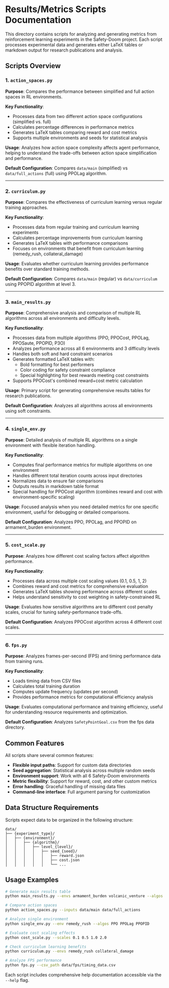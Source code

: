 # Results/Metrics Scripts Documentation

This directory contains scripts for analyzing and generating metrics from reinforcement learning experiments in the Safety-Doom project. Each script processes experimental data and generates either LaTeX tables or markdown output for research publications and analysis.

## Scripts Overview

### 1. `action_spaces.py`
**Purpose**: Compares the performance between simplified and full action spaces in RL environments.

**Key Functionality**:
- Processes data from two different action space configurations (simplified vs. full)
- Calculates percentage differences in performance metrics
- Generates LaTeX tables comparing reward and cost metrics
- Supports multiple environments and seeds for statistical analysis

**Usage**: Analyzes how action space complexity affects agent performance, helping to understand the trade-offs between action space simplification and performance.

**Default Configuration**: Compares `data/main` (simplified) vs `data/full_actions` (full) using PPOLag algorithm.

---

### 2. `curriculum.py`
**Purpose**: Compares the effectiveness of curriculum learning versus regular training approaches.

**Key Functionality**:
- Processes data from regular training and curriculum learning experiments
- Calculates percentage improvements from curriculum learning
- Generates LaTeX tables with performance comparisons
- Focuses on environments that benefit from curriculum learning (remedy_rush, collateral_damage)

**Usage**: Evaluates whether curriculum learning provides performance benefits over standard training methods.

**Default Configuration**: Compares `data/main` (regular) vs `data/curriculum` using PPOPID algorithm at level 3.

---

### 3. `main_results.py`
**Purpose**: Comprehensive analysis and comparison of multiple RL algorithms across all environments and difficulty levels.

**Key Functionality**:
- Processes data from multiple algorithms (PPO, PPOCost, PPOLag, PPOSaute, PPOPID, P3O)
- Analyzes performance across all 6 environments and 3 difficulty levels
- Handles both soft and hard constraint scenarios
- Generates formatted LaTeX tables with:
  - Bold formatting for best performers
  - Color coding for safety constraint compliance
  - Special highlighting for best rewards meeting cost constraints
- Supports PPOCost's combined reward+cost metric calculation

**Usage**: Primary script for generating comprehensive results tables for research publications.

**Default Configuration**: Analyzes all algorithms across all environments using soft constraints.

---

### 4. `single_env.py`
**Purpose**: Detailed analysis of multiple RL algorithms on a single environment with flexible iteration handling.

**Key Functionality**:
- Computes final performance metrics for multiple algorithms on one environment
- Handles different total iteration counts across input directories
- Normalizes data to ensure fair comparisons
- Outputs results in markdown table format
- Special handling for PPOCost algorithm (combines reward and cost with environment-specific scaling)

**Usage**: Focused analysis when you need detailed metrics for one specific environment, useful for debugging or detailed comparisons.

**Default Configuration**: Analyzes PPO, PPOLag, and PPOPID on armament_burden environment.

---

### 5. `cost_scale.py`
**Purpose**: Analyzes how different cost scaling factors affect algorithm performance.

**Key Functionality**:
- Processes data across multiple cost scaling values (0.1, 0.5, 1, 2)
- Combines reward and cost metrics for comprehensive evaluation
- Generates LaTeX tables showing performance across different scales
- Helps understand sensitivity to cost weighting in safety-constrained RL

**Usage**: Evaluates how sensitive algorithms are to different cost penalty scales, crucial for tuning safety-performance trade-offs.

**Default Configuration**: Analyzes PPOCost algorithm across 4 different cost scales.

---

### 6. `fps.py`
**Purpose**: Analyzes frames-per-second (FPS) and timing performance data from training runs.

**Key Functionality**:
- Loads timing data from CSV files
- Calculates total training duration
- Computes update frequency (updates per second)
- Provides performance metrics for computational efficiency analysis

**Usage**: Evaluates computational performance and training efficiency, useful for understanding resource requirements and optimization.

**Default Configuration**: Analyzes `SafetyPointGoal.csv` from the fps data directory.

## Common Features

All scripts share several common features:
- **Flexible input paths**: Support for custom data directories
- **Seed aggregation**: Statistical analysis across multiple random seeds
- **Environment support**: Work with all 6 Safety-Doom environments
- **Metric flexibility**: Support for reward, cost, and other custom metrics
- **Error handling**: Graceful handling of missing data files
- **Command-line interface**: Full argument parsing for customization

## Data Structure Requirements

Scripts expect data to be organized in the following structure:
```
data/
├── {experiment_type}/
│   ├── {environment}/
│   │   ├── {algorithm}/
│   │   │   ├── level_{level}/
│   │   │   │   ├── seed_{seed}/
│   │   │   │   │   ├── reward.json
│   │   │   │   │   ├── cost.json
│   │   │   │   │   └── ...
```

## Usage Examples

```bash
# Generate main results table
python main_results.py --envs armament_burden volcanic_venture --algos PPO PPOLag

# Compare action spaces
python action_spaces.py --inputs data/main data/full_actions

# Analyze single environment
python single_env.py --env remedy_rush --algos PPO PPOLag PPOPID

# Evaluate cost scaling effects
python cost_scale.py --scales 0.1 0.5 1.0 2.0

# Check curriculum learning benefits
python curriculum.py --envs remedy_rush collateral_damage

# Analyze FPS performance
python fps.py --csv_path data/fps/timing_data.csv
```

Each script includes comprehensive help documentation accessible via the `--help` flag.